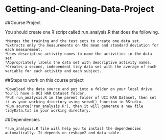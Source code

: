 # Getting-and-Cleaning-Data-Project
##Course Project

You should create one R script called run_analysis.R that does the following.

	*Merges the training and the test sets to create one data set.
	*Extracts only the measurements on the mean and standard deviation for each measurement.
	*Uses descriptive activity names to name the activities in the data set
	*Appropriately labels the data set with descriptive activity names.
	*Creates a second, independent tidy data set with the average of each variable for each activity and each subject.

##Steps to work on this course project

	*Download the data source and put into a folder on your local drive. You'll have a UCI HAR Dataset folder.
	*Put run_analysis.R in the parent folder of UCI HAR Dataset, then set it as your working directory using setwd() function in RStudio.
	*Run source("run_analysis.R"), then it will generate a new file tidyData.txt in your working directory.

##Dependencies

	*run_analysis.R file will help you to install the dependencies automatically. It depends on reshape2 and data.table. 
